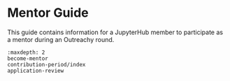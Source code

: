 # Mentor Guide

This guide contains information for a JupyterHub member to participate as a
mentor during an Outreachy round.

```{toctree}
:maxdepth: 2
become-mentor
contribution-period/index
application-review
```
